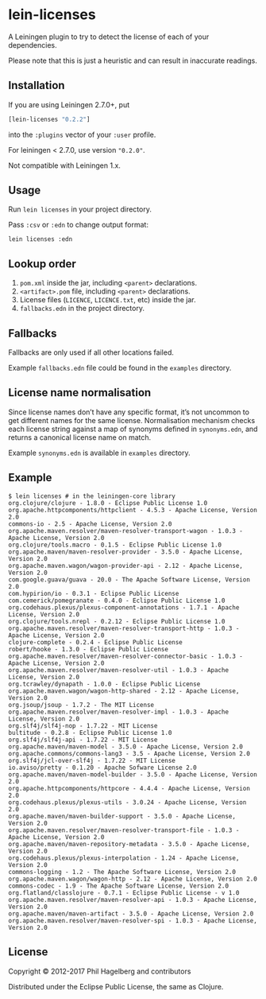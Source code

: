 # lein-licenses

A Leiningen plugin to try to detect the license of each of your dependencies.

Please note that this is just a heuristic and can result in inaccurate readings.

## Installation

If you are using Leiningen 2.7.0+, put 
```clojure
[lein-licenses "0.2.2"]
```
into the `:plugins` vector of your `:user` profile.

For leiningen < 2.7.0, use version `"0.2.0"`.

Not compatible with Leiningen 1.x.

## Usage

Run `lein licenses` in your project directory.

Pass `:csv` or `:edn` to change output format:

```
lein licenses :edn
```

## Lookup order

1. `pom.xml` inside the jar, including `<parent>` declarations.
2. `<artifact>.pom` file, including `<parent>` declarations.
3. License files (`LICENCE`, `LICENCE.txt`, etc) inside the jar.
4. `fallbacks.edn` in the project directory.

## Fallbacks

Fallbacks are only used if all other locations failed.

Example `fallbacks.edn` file could be found in the `examples` directory.

## License name normalisation

Since license names don’t have any specific format, it’s not uncommon to get different names for the same license.
Normalisation mechanism checks each license string against a map of synonyms defined in `synonyms.edn`, and returns a canonical license name on match.

Example `synonyms.edn` is available in `examples` directory.

## Example

    $ lein licenses # in the leiningen-core library
    org.clojure/clojure - 1.8.0 - Eclipse Public License 1.0
    org.apache.httpcomponents/httpclient - 4.5.3 - Apache License, Version 2.0
    commons-io - 2.5 - Apache License, Version 2.0
    org.apache.maven.resolver/maven-resolver-transport-wagon - 1.0.3 - Apache License, Version 2.0
    org.clojure/tools.macro - 0.1.5 - Eclipse Public License 1.0
    org.apache.maven/maven-resolver-provider - 3.5.0 - Apache License, Version 2.0
    org.apache.maven.wagon/wagon-provider-api - 2.12 - Apache License, Version 2.0
    com.google.guava/guava - 20.0 - The Apache Software License, Version 2.0
    com.hypirion/io - 0.3.1 - Eclipse Public License
    com.cemerick/pomegranate - 0.4.0 - Eclipse Public License 1.0
    org.codehaus.plexus/plexus-component-annotations - 1.7.1 - Apache License, Version 2.0
    org.clojure/tools.nrepl - 0.2.12 - Eclipse Public License 1.0
    org.apache.maven.resolver/maven-resolver-transport-http - 1.0.3 - Apache License, Version 2.0
    clojure-complete - 0.2.4 - Eclipse Public License
    robert/hooke - 1.3.0 - Eclipse Public License
    org.apache.maven.resolver/maven-resolver-connector-basic - 1.0.3 - Apache License, Version 2.0
    org.apache.maven.resolver/maven-resolver-util - 1.0.3 - Apache License, Version 2.0
    org.tcrawley/dynapath - 1.0.0 - Eclipse Public License
    org.apache.maven.wagon/wagon-http-shared - 2.12 - Apache License, Version 2.0
    org.jsoup/jsoup - 1.7.2 - The MIT License
    org.apache.maven.resolver/maven-resolver-impl - 1.0.3 - Apache License, Version 2.0
    org.slf4j/slf4j-nop - 1.7.22 - MIT License
    bultitude - 0.2.8 - Eclipse Public License 1.0
    org.slf4j/slf4j-api - 1.7.22 - MIT License
    org.apache.maven/maven-model - 3.5.0 - Apache License, Version 2.0
    org.apache.commons/commons-lang3 - 3.5 - Apache License, Version 2.0
    org.slf4j/jcl-over-slf4j - 1.7.22 - MIT License
    io.aviso/pretty - 0.1.20 - Apache Sofware License 2.0
    org.apache.maven/maven-model-builder - 3.5.0 - Apache License, Version 2.0
    org.apache.httpcomponents/httpcore - 4.4.4 - Apache License, Version 2.0
    org.codehaus.plexus/plexus-utils - 3.0.24 - Apache License, Version 2.0
    org.apache.maven/maven-builder-support - 3.5.0 - Apache License, Version 2.0
    org.apache.maven.resolver/maven-resolver-transport-file - 1.0.3 - Apache License, Version 2.0
    org.apache.maven/maven-repository-metadata - 3.5.0 - Apache License, Version 2.0
    org.codehaus.plexus/plexus-interpolation - 1.24 - Apache License, Version 2.0
    commons-logging - 1.2 - The Apache Software License, Version 2.0
    org.apache.maven.wagon/wagon-http - 2.12 - Apache License, Version 2.0
    commons-codec - 1.9 - The Apache Software License, Version 2.0
    org.flatland/classlojure - 0.7.1 - Eclipse Public License - v 1.0
    org.apache.maven.resolver/maven-resolver-api - 1.0.3 - Apache License, Version 2.0
    org.apache.maven/maven-artifact - 3.5.0 - Apache License, Version 2.0
    org.apache.maven.resolver/maven-resolver-spi - 1.0.3 - Apache License, Version 2.0

## License

Copyright © 2012-2017 Phil Hagelberg and contributors

Distributed under the Eclipse Public License, the same as Clojure.
